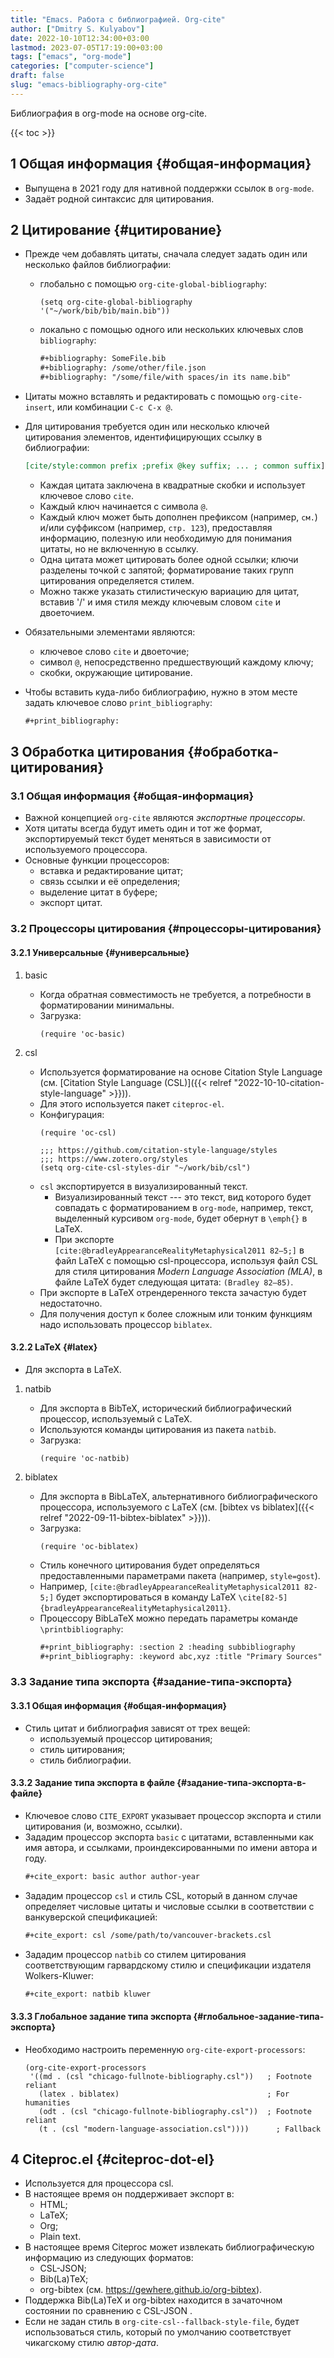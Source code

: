 ```yaml
---
title: "Emacs. Работа с библиографией. Org-cite"
author: ["Dmitry S. Kulyabov"]
date: 2022-10-10T12:34:00+03:00
lastmod: 2023-07-05T17:19:00+03:00
tags: ["emacs", "org-mode"]
categories: ["computer-science"]
draft: false
slug: "emacs-bibliography-org-cite"
---
```


Библиография в org-mode на основе org-cite.

<!--more-->

{{< toc >}}


## <span class="section-num">1</span> Общая информация {#общая-информация}

-   Выпущена в 2021 году для нативной поддержки ссылок в `org-mode`.
-   Задаёт родной синтаксис для цитирования.


## <span class="section-num">2</span> Цитирование {#цитирование}

-   Прежде чем добавлять цитаты, сначала следует задать один или несколько файлов библиографии:
    -   глобально с помощью `org-cite-global-bibliography`:
        ```emacs-lisp
        (setq org-cite-global-bibliography '("~/work/bib/bib/main.bib"))
        ```
    -   локально с помощью одного или нескольких ключевых слов `bibliography`:
        ```org
        #+bibliography: SomeFile.bib
        #+bibliography: /some/other/file.json
        #+bibliography: "/some/file/with spaces/in its name.bib"
        ```
-   Цитаты можно вставлять и редактировать с помощью `org-cite-insert`, или комбинации `C-c C-x @`.
-   Для цитирования требуется один или несколько ключей цитирования элементов, идентифицирующих ссылку в библиографии:
    ```org
    [cite/style:common prefix ;prefix @key suffix; ... ; common suffix]
    ```

    -   Каждая цитата заключена в квадратные скобки и использует ключевое слово `cite`.
    -   Каждый ключ начинается с символа `@`.
    -   Каждый ключ может быть дополнен префиксом (например, `см.`) и/или суффиксом (например, `стр. 123`), предоставляя информацию, полезную или необходимую для понимания цитаты, но не включенную в ссылку.
    -   Одна цитата может цитировать более одной ссылки; ключи разделены точкой с запятой; форматирование таких групп цитирования определяется стилем.
    -   Можно также указать стилистическую вариацию для цитат, вставив '/' и имя стиля между ключевым словом `cite` и двоеточием.
-   Обязательными элементами являются:
    -   ключевое слово `cite` и двоеточие;
    -   символ `@`, непосредственно предшествующий каждому ключу;
    -   скобки, окружающие цитирование.
-   Чтобы вставить куда-либо библиографию, нужно в этом месте задать ключевое слово `print_bibliography`:
    ```org
    #+print_bibliography:
    ```


## <span class="section-num">3</span> Обработка цитирования {#обработка-цитирования}


### <span class="section-num">3.1</span> Общая информация {#общая-информация}

-   Важной концепцией `org-cite` являются _экспортные процессоры_.
-   Хотя цитаты всегда будут иметь один и тот же формат, экспортируемый текст будет меняться в зависимости от используемого процессора.
-   Основные функции процессоров:
    -   вставка и редактирование цитат;
    -   связь ссылки и её определения;
    -   выделение цитат в буфере;
    -   экспорт цитат.


### <span class="section-num">3.2</span> Процессоры цитирования {#процессоры-цитирования}


#### <span class="section-num">3.2.1</span> Универсальные {#универсальные}

<!--list-separator-->

1.  basic

    -   Когда обратная совместимость не требуется, а потребности в форматировании минимальны.
    -   Загрузка:
        ```emacs-lisp
        (require 'oc-basic)
        ```

<!--list-separator-->

2.  csl

    -   Используется форматирование на основе Citation Style Language (см. [Citation Style Language (CSL)]({{< relref "2022-10-10-citation-style-language" >}})).
    -   Для этого используется пакет `citeproc-el`.
    -   Конфигурация:
        ```emacs-lisp
        (require 'oc-csl)

        ;;; https://github.com/citation-style-language/styles
        ;;; https://www.zotero.org/styles
        (setq org-cite-csl-styles-dir "~/work/bib/csl")
        ```
    -   `csl` экспортируется в визуализированный текст.
        -   Визуализированный текст --- это текст, вид которого будет совпадать с форматированием в `org-mode`, например, текст, выделенный курсивом `org-mode`, будет обернут в `\emph{}` в LaTeX.
        -   При экспорте `[cite:@bradleyAppearanceRealityMetaphysical2011 82–5;]` в файл LaTeX с помощью csl-процессора, используя файл CSL для стиля цитирования _Modern Language Association (MLA)_, в файле LaTeX будет следующая цитата: `(Bradley 82–85)`.
    -   При экспорте в LaTeX отрендеренного текста зачастую будет недостаточно.
    -   Для получения доступ к более сложным или тонким функциям надо использовать процессор `biblatex`.


#### <span class="section-num">3.2.2</span> LaTeX {#latex}

-   Для экспорта в LaTeX.

<!--list-separator-->

1.  natbib

    -   Для экспорта в BibTeX, исторический библиографический процессор, используемый с LaTeX.
    -   Используются команды цитирования из пакета `natbib`.
    -   Загрузка:
        ```emacs-lisp
        (require 'oc-natbib)
        ```

<!--list-separator-->

2.  biblatex

    -   Для экспорта в BibLaTeX, альтернативного библиографического процессора, используемого с LaTeX (см. [bibtex vs biblatex]({{< relref "2022-09-11-bibtex-biblatex" >}})).
    -   Загрузка:
        ```emacs-lisp
        (require 'oc-biblatex)
        ```
    -   Стиль конечного цитирования будет определяться предоставленными параметрами пакета (например, `style=gost`).
    -   Например, `[cite:@bradleyAppearanceRealityMetaphysical2011 82-5;]`  будет экспортироваться в команду LaTeX `\cite[82-5]{bradleyAppearanceRealityMetaphysical2011}`.
    -   Процессору BibLaTeX можно передать параметры команде `\printbibliography`:
        ```org
        #+print_bibliography: :section 2 :heading subbibliography
        #+print_bibliography: :keyword abc,xyz :title "Primary Sources"
        ```


### <span class="section-num">3.3</span> Задание типа экспорта {#задание-типа-экспорта}


#### <span class="section-num">3.3.1</span> Общая информация {#общая-информация}

-   Стиль цитат и библиография зависят от трех вещей:
    -   используемый процессор цитирования;
    -   стиль цитирования;
    -   стиль библиографии.


#### <span class="section-num">3.3.2</span> Задание типа экспорта в файле {#задание-типа-экспорта-в-файле}

-   Ключевое слово `CITE_EXPORT`  указывает процессор экспорта и стили цитирования (и, возможно, ссылки).
-   Зададим процессор экспорта `basic` с цитатами, вставленными как имя автора, и ссылками, проиндексированными по имени автора и году.
    ```org
    #+cite_export: basic author author-year
    ```
-   Зададим процессор `csl` и стиль CSL, который в данном случае определяет числовые цитаты и числовые ссылки в соответствии с ванкуверской спецификацией:
    ```org
    #+cite_export: csl /some/path/to/vancouver-brackets.csl
    ```
-   Зададим процессор `natbib` со стилем цитирования соответствующим гарвардскому стилю и спецификации издателя Wolkers-Kluwer:
    ```org
    #+cite_export: natbib kluwer
    ```


#### <span class="section-num">3.3.3</span> Глобальное задание типа экспорта {#глобальное-задание-типа-экспорта}

-   Необходимо настроить переменную `org-cite-export-processors`:
    ```emacs-lisp
    (org-cite-export-processors
     '((md . (csl "chicago-fullnote-bibliography.csl"))   ; Footnote reliant
       (latex . biblatex)                                 ; For humanities
       (odt . (csl "chicago-fullnote-bibliography.csl"))  ; Footnote reliant
       (t . (csl "modern-language-association.csl"))))      ; Fallback
    ```


## <span class="section-num">4</span> Citeproc.el {#citeproc-dot-el}

-   Используется для процессора csl.
-   В настоящее время он поддерживает экспорт в:
    -   HTML;
    -   LaTeX;
    -   Org;
    -   Plain text.
-   В настоящее время Citeproc может извлекать библиографическую информацию из следующих форматов:
    -   CSL-JSON;
    -   Bib(La)TeX;
    -   org-bibtex (см. <https://gewhere.github.io/org-bibtex>).
-   Поддержка Bib(La)TeX и org-bibtex находится в зачаточном состоянии по сравнению с CSL-JSON .
-   Если не задан стиль в `org-cite-csl--fallback-style-file`, будет использоваться стиль, который по умолчанию соответствует чикагскому стилю _автор-дата_.
